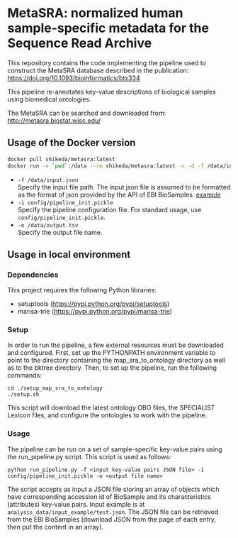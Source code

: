 # MetaSRA: normalized human sample-specific metadata for the Sequence Read Archive

This repository contains the code implementing the pipeline used to construct the MetaSRA database described in the publication: https://doi.org/10.1093/bioinformatics/btx334

This pipeline re-annotates key-value descriptions of biological samples using biomedical ontologies.

The MetaSRA can be searched and downloaded from: http://metasra.biostat.wisc.edu/

## Usage of the Docker version
```sh
docker pull shikeda/metasra:latest
docker run -v `pwd`:/data --rm shikeda/metasra:latest -c -d -f /data/input.json -i config/pipeline_init.pickle -o /data/output.tsv
```
- `-f /data/input.json`  
  Specify the input file path. The input json file is assumed to be formatted as the format of json provided by the API of EBI BioSamples. [example](https://www.ebi.ac.uk/biosamples/samples/SAMN13719297.json)
- `-i config/pipeline_init.pickle`  
  Specify the pipeline configuration file. For standard usage, use `config/pipeline_init.pickle`.
- `-o /data/output.tsv`  
  Specify the output file name.

## Usage in local environment

### Dependencies

This project requires the following Python libraries:
- setuptools (https://pypi.python.org/pypi/setuptools)
- marisa-trie (https://pypi.python.org/pypi/marisa-trie)

### Setup

In order to run the pipeline, a few external resources must be downloaded and configured.  First, set up the PYTHONPATH environment variable to point to the directory containing the map_sra_to_ontology directory as well as to the bktree directory.  Then, to set up the pipeline, run the following commands:

    cd ./setup_map_sra_to_ontology
    ./setup.sh

This script will download the latest ontology OBO files, the SPECIALIST Lexicon files, and configure the ontologies to work with the pipeline.

### Usage

The pipeline can be run on a set of sample-specific key-value pairs
using the run_pipeline.py script. This script is used as follows:

    python run_pipeline.py -f <input key-value pairs JSON file> -i config/pipeline_init.pickle -o <output file name>

The script accepts as input a JSON file storing an array of objects which have corresponding accession id of BioSample and its characteristics (attributes) key-value pairs. Input example is at `analysis_data/input_example/test.json`. The JSON file can be retrieved from the EBI BioSamples (download JSON from the page of each entry, then put the content in an array).
